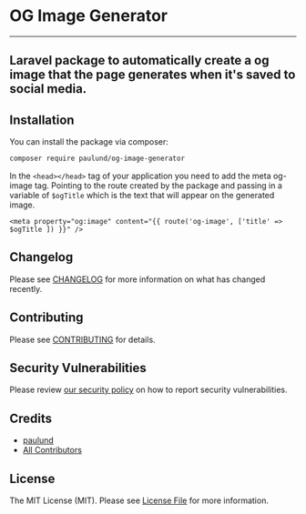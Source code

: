 # OG Image Generator

---
Laravel package to automatically create a og image that the page generates when it's saved to social media.
---

## Installation

You can install the package via composer:

```bash
composer require paulund/og-image-generator
```

In the `<head></head>` tag of your application you need to add the meta og-image tag. Pointing to the route
created by the package and passing in a variable of `$ogTitle` which is the text that will appear on the generated
image.

```
<meta property="og:image" content="{{ route('og-image', ['title' => $ogTitle ]) }}" />
```

## Changelog

Please see [CHANGELOG](CHANGELOG.md) for more information on what has changed recently.

## Contributing

Please see [CONTRIBUTING](CONTRIBUTING.md) for details.

## Security Vulnerabilities

Please review [our security policy](../../security/policy) on how to report security vulnerabilities.

## Credits

- [paulund](https://github.com/paulund)
- [All Contributors](../../contributors)

## License

The MIT License (MIT). Please see [License File](LICENSE.md) for more information.
